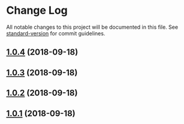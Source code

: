 # Change Log

All notable changes to this project will be documented in this file. See [standard-version](https://github.com/conventional-changelog/standard-version) for commit guidelines.

<a name="1.0.4"></a>
## [1.0.4](https://github.com/ethercast/model/compare/v1.0.3...v1.0.4) (2018-09-18)



<a name="1.0.3"></a>
## [1.0.3](https://github.com/ethercast/model/compare/v1.0.2...v1.0.3) (2018-09-18)



<a name="1.0.2"></a>
## [1.0.2](https://github.com/ethercast/model/compare/v1.0.1...v1.0.2) (2018-09-18)



<a name="1.0.1"></a>
## [1.0.1](https://github.com/ethersquares/@ethercast/model/compare/v0.0.17...v1.0.1) (2018-09-18)
